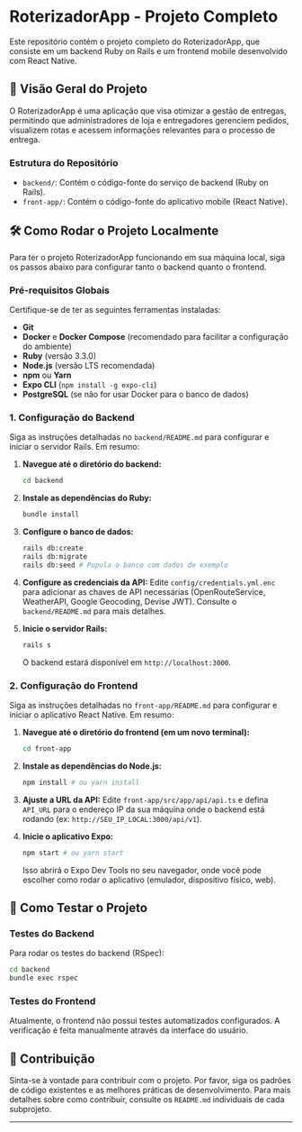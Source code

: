 # RoterizadorApp - Projeto Completo

Este repositório contém o projeto completo do RoterizadorApp, que consiste em um backend Ruby on Rails e um frontend mobile desenvolvido com React Native.

## 🚀 Visão Geral do Projeto

O RoterizadorApp é uma aplicação que visa otimizar a gestão de entregas, permitindo que administradores de loja e entregadores gerenciem pedidos, visualizem rotas e acessem informações relevantes para o processo de entrega.

### Estrutura do Repositório

*   `backend/`: Contém o código-fonte do serviço de backend (Ruby on Rails).
*   `front-app/`: Contém o código-fonte do aplicativo mobile (React Native).

## 🛠️ Como Rodar o Projeto Localmente

Para ter o projeto RoterizadorApp funcionando em sua máquina local, siga os passos abaixo para configurar tanto o backend quanto o frontend.

### Pré-requisitos Globais

Certifique-se de ter as seguintes ferramentas instaladas:

*   **Git**
*   **Docker** e **Docker Compose** (recomendado para facilitar a configuração do ambiente)
*   **Ruby** (versão 3.3.0)
*   **Node.js** (versão LTS recomendada)
*   **npm** ou **Yarn**
*   **Expo CLI** (`npm install -g expo-cli`)
*   **PostgreSQL** (se não for usar Docker para o banco de dados)

### 1. Configuração do Backend

Siga as instruções detalhadas no `backend/README.md` para configurar e iniciar o servidor Rails. Em resumo:

1.  **Navegue até o diretório do backend:**
    ```bash
    cd backend
    ```

2.  **Instale as dependências do Ruby:**
    ```bash
    bundle install
    ```

3.  **Configure o banco de dados:**
    ```bash
    rails db:create
    rails db:migrate
    rails db:seed # Popula o banco com dados de exemplo
    ```

4.  **Configure as credenciais da API:**
    Edite `config/credentials.yml.enc` para adicionar as chaves de API necessárias (OpenRouteService, WeatherAPI, Google Geocoding, Devise JWT). Consulte o `backend/README.md` para mais detalhes.

5.  **Inicie o servidor Rails:**
    ```bash
    rails s
    ```
    O backend estará disponível em `http://localhost:3000`.

### 2. Configuração do Frontend

Siga as instruções detalhadas no `front-app/README.md` para configurar e iniciar o aplicativo React Native. Em resumo:

1.  **Navegue até o diretório do frontend (em um novo terminal):**
    ```bash
    cd front-app
    ```

2.  **Instale as dependências do Node.js:**
    ```bash
    npm install # ou yarn install
    ```

3.  **Ajuste a URL da API:**
    Edite `front-app/src/app/api/api.ts` e defina `API_URL` para o endereço IP da sua máquina onde o backend está rodando (ex: `http://SEU_IP_LOCAL:3000/api/v1`).

4.  **Inicie o aplicativo Expo:**
    ```bash
    npm start # ou yarn start
    ```
    Isso abrirá o Expo Dev Tools no seu navegador, onde você pode escolher como rodar o aplicativo (emulador, dispositivo físico, web).

## 🧪 Como Testar o Projeto

### Testes do Backend

Para rodar os testes do backend (RSpec):

```bash
cd backend
bundle exec rspec
```

### Testes do Frontend

Atualmente, o frontend não possui testes automatizados configurados. A verificação é feita manualmente através da interface do usuário.

## 🤝 Contribuição

Sinta-se à vontade para contribuir com o projeto. Por favor, siga os padrões de código existentes e as melhores práticas de desenvolvimento. Para mais detalhes sobre como contribuir, consulte os `README.md` individuais de cada subprojeto.

---
